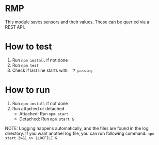 RMP
===

This module saves sensors and their values. These can be queried via a REST API.

How to test
===========

1. Run `npm install` if not done
2. Run `npm test`
3. Check if last line starts with `  7 passing`

How to run
==========

1. Run `npm install` if not done
2. Run attached or detached
    - Attached: Run `npm start`
    - Detached: Run `npm start &`

NOTE: Logging happens automatically, and the files are found in the log directory. If you want another log file, you can run following command: `npm start 2>&1 >> $LOGFILE &`
